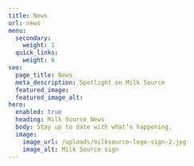 ```yaml
---
title: News
url: news
menu:
  secondary:
    weight: 1
  quick_links:
    weight: 6
seo:
  page_title: News
  meta_description: Spotlight on Milk Source
  featured_image: 
  featured_image_alt: 
hero:
  enabled: true
  heading: Milk Source News
  body: Stay up to date with what’s happening.
  image:
    image_url: /uploads/milksource-logo-sign-2.jpg
    image_alt: Milk Source sign
---
```

